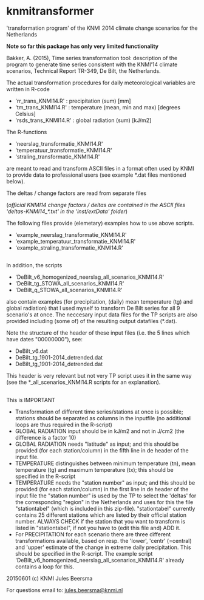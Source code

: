 # knmitransformer

'transformation program'  of the KNMI 2014 climate change scenarios for the Netherlands

**Note so far this package has only very limited functionality**

Bakker, A. (2015), Time series transformation tool: description of the program to generate time series
consistent with the KNMI’14 climate scenarios, Technical Report TR-349, De Bilt, the Netherlands.

The actual transformation procedures for daily meteorological variables are written in R-code

- 'rr_trans_KNMI14.R' : precipitation    (sum)                [mm]             
- 'tm_trans_KNMI14.R' : temperature      (mean, min and max)  [degrees Celsius] 
- 'rsds_trans_KNMI14.R' : global radiation (sum)                [kJ/m2]

The R-functions

- 'neerslag_transformatie_KNMI14.R'
- 'temperatuur_transformatie_KNMI14.R'
- 'straling_transformatie_KNMI14.R'
   
are meant to read and transform ASCII files in a format often used by KNMI to provide data to professional users (see example *.dat files mentioned below).
   

The deltas / change factors are read from separate files 

(*official KNMI14 change factors / deltas are contained in the ASCII files 'deltas-KNMI14_\*.txt' in the 'inst/extData' folder*)

The following files provide (elemetary) examples how to use above scripts.

- 'example_neerslag_transformatie_KNMI14.R'
- 'example_temperatuur_transformatie_KNMI14.R'
- 'example_straling_transformatie_KNMI14.R'
     



##
In addition, the scripts

- 'DeBilt_v6_homogenized_neerslag_all_scenarios_KNMI14.R'
- 'DeBilt_tg_STOWA_all_scenarios_KNMI14.R'
- 'DeBilt_q_STOWA_all_scenarios_KNMI14.R'

also contain examples (for precipitation, (daily) mean temperature (tg) and global radiation) that I used myself to transform De Bilt series for all 9 scenario's at once.
The neccesary input data files for the TP scripts are also provided including (some of) of the resulting output datafiles (*.dat). 

Note the structure of the header of these input files (i.e. the 5 lines which have dates "00000000"), see:

- DeBilt_v6.dat
- DeBilt_tg_1901-2014_detrended.dat
- DeBilt_tg_1901-2014_detrended.dat

This header is very relevant but not very TP script uses it in the same way (see the *_all_scenarios_KNMI14.R scripts for an explanation).

##
This is IMPORTANT

* Transformation of different time series/stations at once is possible; stations should be separated as columns in the inputfile (no additional 
  loops are thus required in the R-script)
* GLOBAL RADIATION input should be in kJ/m2 and not in J/cm2 (the difference is a factor 10)
* GLOBAL RADIATION needs "latitude" as input; and this should be provided (for each station/column) in the fifth line in de header of the input file.
* TEMPERATURE distinguishes between minimum temperature (tn), mean temperature (tg) and maximum temperature (tx); this should be specified in the R-script
* TEMPERATURE needs the "station number" as input; and this should be provided (for each station/column) in the first line in de header of the input file 
  the "station number" is used by the TP to select the 'deltas' for the corresponding "region" in the Netherlands and uses for this the file "stationtabel" 
  (which is included in this zip-file).
  "stationtabel" currently contains 25 different stations which are listed by their official station number. 
  ALWAYS CHECK if the station that you want to transform is listed in "stationtabel", if not you have to (edit this file and) ADD it.
* For PRECIPITATION for each scenario there are three different transformations available, based on resp. the 'lower', 'centr' (=central) and 'upper' estimate 
  of the change in extreme daily precipitation. This should be specified in the R-script. The example script 'DeBilt_v6_homogenized_neerslag_all_scenarios_KNMI14.R'
  already contains a loop for this.


20150601 (c) KNMI
Jules Beersma

For questions email to:
jules.beersma@knmi.nl     
